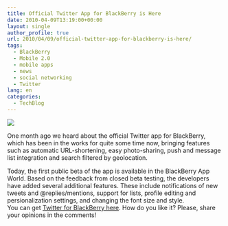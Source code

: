 ```yaml
---
title: Official Twitter App for BlackBerry is Here
date: 2010-04-09T13:19:00+00:00
layout: single
author_profile: true
url: 2010/04/09/official-twitter-app-for-blackberry-is-here/
tags:
  - BlackBerry
  - Mobile 2.0
  - mobile apps
  - news
  - social networking
  - Twitter
lang: en
categories: 
  - TechBlog
---
```

[![](http://2.bp.blogspot.com/_vaUVXcmC3OI/S78hQKKIGZI/AAAAAAAAB1k/2hwQmOgsEys/s400/twitter_blackberry.jpg)](http://2.bp.blogspot.com/_vaUVXcmC3OI/S78hQKKIGZI/AAAAAAAAB1k/2hwQmOgsEys/s1600/twitter_blackberry.jpg)

One month ago we heard about the official Twitter app for BlackBerry, which has been in the works for quite some time now, bringing features such as automatic URL-shortening, easy photo-sharing, push and message list integration and search filtered by geolocation.

Today, the first public beta of the app is available in the BlackBerry App World. Based on the feedback from closed beta testing, the developers have added several additional features. These include notifications of new tweets and @replies/mentions, support for lists, profile editing and persionalization settings, and changing the font size and style.  
You can get [Twitter for BlackBerry here](http://appworld.blackberry.com/webstore/content/8160). How do you like it? Please, share your opinions in the comments!